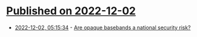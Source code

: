 # [Published on 2022-12-02](index.md)

* [2022-12-02, 05:15:34](https://news.ycombinator.com/item?id=33827088) - [Are opaque basebands a national security risk?](https://news.ycombinator.com/item?id=33827088)
